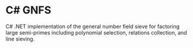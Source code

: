 # C# GNFS

C# .NET implementation of the general number field sieve for factoring large semi-primes including polynomial selection, relations collection, and line sieving.

